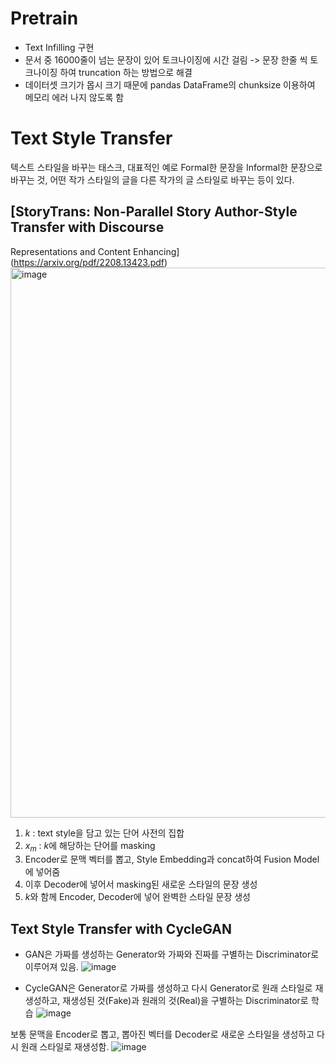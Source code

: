 # Pretrain
- Text Infilling 구현
- 문서 중 16000줄이 넘는 문장이 있어 토크나이징에 시간 걸림 -> 문장 한줄 씩 토크나이징 하여 truncation 하는 방법으로 해결
- 데이터셋 크기가 몹시 크기 때문에 pandas DataFrame의 chunksize 이용하여 메모리 에러 나지 않도록 함

# Text Style Transfer
텍스트 스타일을 바꾸는 태스크, 대표적인 예로 Formal한 문장을 Informal한 문장으로 바꾸는 것, 어떤 작가 스타일의 글을 다른 작가의 글 스타일로 바꾸는 등이 있다.
## [StoryTrans: Non-Parallel Story Author-Style Transfer with Discourse
Representations and Content Enhancing](https://arxiv.org/pdf/2208.13423.pdf)
<img width="880" alt="image" src="https://user-images.githubusercontent.com/32005272/226171887-1d0e762b-529c-4d56-bdf4-0b0fb9fcbb8e.png">

1. $k$ : text style을 담고 있는 단어 사전의 집합
2. $x_m$ : $k$에 해당하는 단어를 masking
3. Encoder로 문맥 벡터를 뽑고, Style Embedding과 concat하여 Fusion Model에 넣어줌
4. 이후 Decoder에 넣어서 masking된 새로운 스타일의 문장 생성
5. $k$와 함께 Encoder, Decoder에 넣어 완벽한 스타일 문장 생성

## Text Style Transfer with CycleGAN
- GAN은 가짜를 생성하는 Generator와 가짜와 진짜를 구별하는 Discriminator로 이루어져 있음.
![image](https://user-images.githubusercontent.com/32005272/226172408-a019fda3-0a24-4038-8267-e40145a34550.png)

- CycleGAN은 Generator로 가짜를 생성하고 다시 Generator로 원래 스타일로 재생성하고, 재생성된 것(Fake)과 원래의 것(Real)을 구별하는 Discriminator로 학습
![image](https://user-images.githubusercontent.com/32005272/226172489-010aabeb-0b6e-49da-bd42-07e1905dec5d.png)

보통 문맥을 Encoder로 뽑고, 뽑아진 벡터를 Decoder로 새로운 스타일을 생성하고 다시 원래 스타일로 재생성함.
![image](https://user-images.githubusercontent.com/32005272/226172651-9a8507f4-5483-4d5b-9913-33cc6c87e4a2.png)



